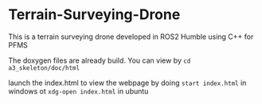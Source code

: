# Terrain-Surveying-Drone
This is a terrain surveying drone developed in ROS2 Humble using C++ for PFMS

The doxygen files are already build. You can view by
``cd a3_skeleton/doc/html``

launch the index.html to view the webpage by doing ``start index.html`` in windows ot ``xdg-open index.html`` in ubuntu
